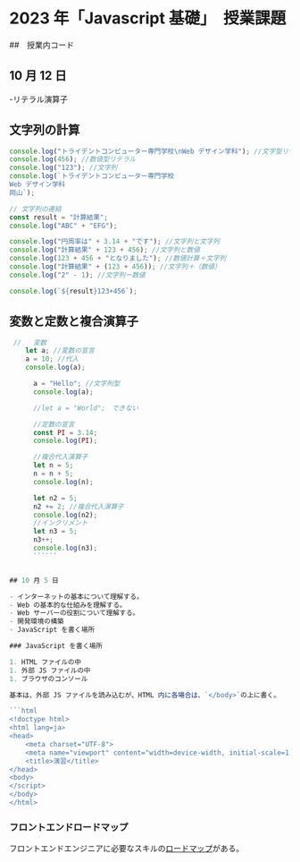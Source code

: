 # 2023 年「Javascript 基礎」　授業課題

##　授業内コード

## 10 月 12 日

-リテラル演算子

## 文字列の計算

```js
console.log("トライデントコンピューター専門学校\nWeb デザイン学科"); //文字型リテラル
console.log(456); //数値型リテラル
console.log("123"); //文字列
console.log(`トライデントコンピューター専門学校
Web デザイン学科
岡山`);

// 文字列の連結
const result = "計算結果";
console.log("ABC" + "EFG");

console.log("円周率は" + 3.14 + "です"); //文字列と文字列
console.log("計算結果" + 123 + 456); //文字列と数値
console.log(123 + 456 + "となりました"); //数値計算＋文字列
console.log("計算結果" + (123 + 456)); //文字列＋（数値）
console.log("2" - 1); //文字列ー数値

console.log(`${result}123+456`);
```

## 変数と定数と複合演算子

```````js
 //   変数
    let a; //変数の宣言
    a = 10; //代入
    console.log(a);

      a = "Hello"; //文字列型
      console.log(a);

      //let a = "World";　できない

      //定数の宣言
      const PI = 3.14;
      console.log(PI);

      //複合代入演算子
      let n = 5;
      n = n + 5;
      console.log(n);

      let n2 = 5;
      n2 += 2; //複合代入演算子
      console.log(n2);
      //インクリメント
      let n3 = 5;
      n3++;
      console.log(n3);
      ``````


## 10 月 5 日

- インターネットの基本について理解する。
- Web の基本的な仕組みを理解する。
- Web サーバーの役割について理解する。
- 開発環境の構築
- JavaScript を書く場所

### JavaScript を書く場所

1. HTML ファイルの中
1. 外部 JS ファイルの中
1. ブラウザのコンソール

基本は、外部 JS ファイルを読み込むが、HTML 内に各場合は、`</body>`の上に書く。

```html
<!doctype html>
<html lang=ja>
<head>
    <meta charset="UTF-8">
    <meta name="viewport" content="width=device-width, initial-scale=1.0">
    <title>演習</title>
</head>
<body>
</script>
</body>
</html>
```````

### フロントエンドロードマップ

フロントエンドエンジニアに必要なスキルの[ロードマップ](https://roadmap.sh/frontend)がある。
